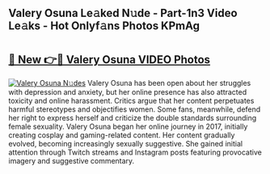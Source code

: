 ## Valery Osuna Le𝚊ked N𝚞de - Part-1n3 Video Le𝚊ks - Hot Onlyf𝚊ns Photos KPmAg

# <h2><a href="http://ac47850.deff.icu/?id=Valery+Osuna">🔗 New 👉🔴 Valery Osuna VIDEO Photos</a></h2>

[![Valery Osuna N𝚞des](https://i.imgur.com/rIISA9y.gif)](http://ac47850.deff.icu/?id=Valery+Osuna)
Valery Osuna has been open about her struggles with depression and anxiety, but her online presence has also attracted toxicity and online harassment. Critics argue that her content perpetuates harmful stereotypes and objectifies women. Some fans, meanwhile, defend her right to express herself and criticize the double standards surrounding female sexuality. Valery Osuna began her online journey in 2017, initially creating cosplay and gaming-related content. Her content gradually evolved, becoming increasingly sexually suggestive. She gained initial attention through Twitch streams and Instagram posts featuring provocative imagery and suggestive commentary.
